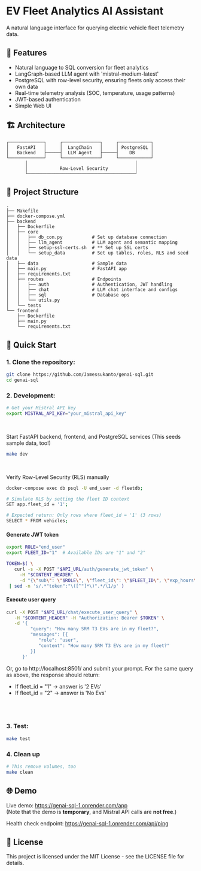 # EV Fleet Analytics AI Assistant

A natural language interface for querying electric vehicle fleet telemetry data. 

## 🌟 Features

- Natural language to SQL conversion for fleet analytics
- LangGraph-based LLM agent with 'mistral-medium-latest'
- PostgreSQL with row-level security, ensuring fleets only access their own data
- Real-time telemetry analysis (SOC, temperature, usage patterns)
- JWT-based authentication
- Simple Web UI

## 🏗 Architecture

```
┌─────────────┐     ┌──────────────┐     ┌────────────┐
│   FastAPI   │     │  LangChain   │     │ PostgreSQL │
│   Backend   ├─────┤  LLM Agent   ├─────┤    DB      │
└─────────────┘     └──────────────┘     └────────────┘
       │                                        │
       │            Row-Level Security          │
       └────────────────────────────────────────┘
```

## 📁 Project Structure

```
.
├── Makefile
├── docker-compose.yml
├── backend
│   ├── Dockerfile
│   ├── core
│   │   ├── db_con.py           # Set up database connection
│   │   ├── llm_agent           # LLM agent and semantic mapping
│   │   ├── setup-ssl-certs.sh  # ** Set up SSL certs 
│   │   └── setup_data          # Set up tables, roles, RLS and seed data
│   ├── data                    # Sample data
│   ├── main.py                 # FastAPI app
│   ├── requirements.txt
│   ├── routes                  # Endpoints
│   │   ├── auth                # Authentication, JWT handling
│   │   ├── chat                # LLM chat interface and configs
│   │   ├── sql                 # Database ops
│   │   └── utils.py
│   └── tests
└── frontend
    ├── Dockerfile
    ├── main.py
    └── requirements.txt
```

## 🚀 Quick Start

### 1. Clone the repository:
   ```bash
   git clone https://github.com/Jamessukanto/genai-sql.git
   cd genai-sql
   ```

### 2. Development:
   ```bash
   # Get your Mistral API key 
   export MISTRAL_API_KEY="your_mistral_api_key"
   ```
   <br>

   Start FastAPI backend, frontend, and PostgreSQL services (This seeds sample data, too!)   
   ```bash
   make dev
   ```
   <br>

   Verify Row-Level Security (RLS) manually
   ```bash
   docker-compose exec db psql -U end_user -d fleetdb; 

   # Simulate RLS by setting the fleet ID context
   SET app.fleet_id = '1';

   # Expected return: Only rows where fleet_id = '1' (3 rows)
   SELECT * FROM vehicles;
   ```

   #### Generate JWT token 
   ```bash
   export ROLE="end_user"
   export FLEET_ID="1"  # Available IDs are "1" and "2"
   ```
   ```bash
   TOKEN=$( \
      curl -s -X POST "$API_URL/auth/generate_jwt_token" \
        -H "$CONTENT_HEADER" \
        -d "{\"sub\": \"$ROLE\", \"fleet_id\": \"$FLEET_ID\", \"exp_hours\": 1}" \
    | sed -n 's/.*"token":"\([^"]*\)".*/\1/p' )
   ```

   #### Execute user query
   ```bash
   curl -X POST "$API_URL/chat/execute_user_query" \
      -H "$CONTENT_HEADER" -H "Authorization: Bearer $TOKEN" \
      -d '{
            "query": "How many SRM T3 EVs are in my fleet?",
            "messages": [{
               "role": "user",
               "content": "How many SRM T3 EVs are in my fleet?"
            }]
         }'
   ```

   Or, go to http://localhost:8501/ and submit your prompt. For the same query as above, the response should return:
   - If fleet_id = "1" → answer is '2 EVs'
   - If fleet_id = "2" → answer is 'No Evs'

   <br>
   <br>

### 3. Test:
   ```bash
   make test
   ```

### 4. Clean up
   ```bash
   # This remove volumes, too
   make clean
   ```

## 🌐 Demo

Live demo: https://genai-sql-1.onrender.com/app <br> (Note that the demo is **temporary**, and Mistral API calls are **not free**.)

Health check endpoint: https://genai-sql-1.onrender.com/api/ping

## 📜 License

This project is licensed under the MIT License - see the LICENSE file for details.
